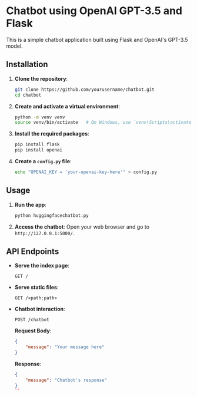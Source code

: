 # Chatbot using OpenAI GPT-3.5 and Flask

This is a simple chatbot application built using Flask and OpenAI's GPT-3.5 model.

## Installation

1. **Clone the repository**:
    ```sh
    git clone https://github.com/yourusername/chatbot.git
    cd chatbot
    ```

2. **Create and activate a virtual environment**:
    ```sh
    python -m venv venv
    source venv/bin/activate   # On Windows, use `venv\Scripts\activate`
    ```

3. **Install the required packages**:
    ```sh
    pip install flask
    pip install openai
    ```

4. **Create a `config.py` file**:
    ```sh
    echo "OPENAI_KEY = 'your-openai-key-here'" > config.py
    ```

## Usage

1. **Run the app**:
    ```sh
    python huggingfacechatbot.py
    ```

2. **Access the chatbot**:
    Open your web browser and go to `http://127.0.0.1:5000/`.

## API Endpoints

- **Serve the index page**:
    ```
    GET /
    ```

- **Serve static files**:
    ```
    GET /<path:path>
    ```

- **Chatbot interaction**:
    ```
    POST /chatbot
    ```

    **Request Body**:
    ```json
    {
        "message": "Your message here"
    }
    ```

    **Response**:
    ```json
    {
        "message": "Chatbot's response"
    }
    ``

